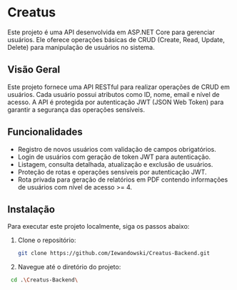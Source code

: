 # Creatus
Este projeto é uma API desenvolvida em ASP.NET Core para gerenciar usuários. Ele oferece operações básicas de CRUD (Create, Read, Update, Delete) para manipulação de usuários no sistema.

## Visão Geral
Este projeto fornece uma API RESTful para realizar operações de CRUD em usuários. Cada usuário possui atributos como ID, nome, email e nível de acesso. A API é protegida por autenticação JWT (JSON Web Token) para garantir a segurança das operações sensíveis.

## Funcionalidades
- Registro de novos usuários com validação de campos obrigatórios.
- Login de usuários com geração de token JWT para autenticação.
- Listagem, consulta detalhada, atualização e exclusão de usuários.
- Proteção de rotas e operações sensíveis por autenticação JWT.
- Rota privada para geração de relatórios em PDF contendo informações de usuários com nível de acesso >= 4.

## Instalação
Para executar este projeto localmente, siga os passos abaixo:

1. Clone o repositório:
   ```bash
   git clone https://github.com/Iewandowski/Creatus-Backend.git
2. Navegue até o diretório do projeto:
  ```bash
   cd .\Creatus-Backend\
